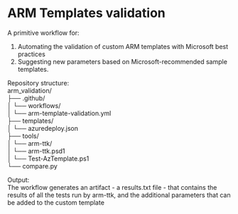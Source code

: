 # ARM Templates validation  

A primitive workflow for:  
1. Automating the validation of custom ARM templates with Microsoft best practices  
2. Suggesting new parameters based on Microsoft-recommended sample templates.  

Repository structure:  
arm_validation/  
├── .github/  
│   └── workflows/  
│       └── arm-template-validation.yml  
├── templates/  
│   └── azuredeploy.json  
├── tools/  
│   └── arm-ttk/  
│       └── arm-ttk.psd1  
│       └── Test-AzTemplate.ps1  
└── compare.py  
  
Output:  
The workflow generates an artifact - a results.txt file - that contains the results of all the tests run by arm-ttk, and the additional parameters that can be added to the custom template  
